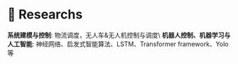 # 🔬 Researchs
**系统建模与控制**: 物流调度，无人车&无人机控制与调度\\
**机器人控制、机器学习与人工智能**: 神经网络、启发式智能算法、LSTM、Transformer framework、Yolo等